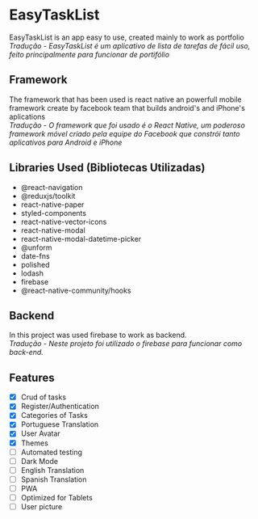 # EasyTaskList
EasyTaskList is an app easy to use, created mainly to work as portfolio  
*Tradução - EasyTaskList é um aplicativo de lista de tarefas de fácil uso, feito principalmente para funcionar de portifólio*

## Framework
The framework that has been used is react native an powerfull mobile framework create by facebook team that builds android's and iPhone's aplications  
*Tradução - O framework que foi usado é o React Native, um poderoso framework móvel criado pela equipe do Facebook que constrói tanto aplicativos para Android e iPhone*

## Libraries Used (Bibliotecas Utilizadas)
- @react-navigation
- @reduxjs/toolkit
- react-native-paper
- styled-components
- react-native-vector-icons
- react-native-modal
- react-native-modal-datetime-picker
- @unform
- date-fns
- polished
- lodash
- firebase
- @react-native-community/hooks

## Backend
In this project was used firebase to work as backend.  
*Tradução - Neste projeto foi utilizado o firebase para funcionar como back-end.*

## Features
- [x] Crud of tasks
- [x] Register/Authentication
- [x] Categories of Tasks
- [x] Portuguese Translation
- [x] User Avatar
- [x] Themes
- [ ] Automated testing
- [ ] Dark Mode
- [ ] English Translation
- [ ] Spanish Translation
- [ ] PWA
- [ ] Optimized for Tablets
- [ ] User picture
